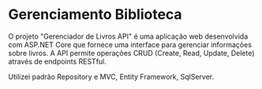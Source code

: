 # Gerenciamento Biblioteca
O projeto "Gerenciador de Livros API" é uma aplicação web desenvolvida com ASP.NET Core que fornece uma interface para gerenciar informações sobre livros. A API permite operações CRUD (Create, Read, Update, Delete) através de endpoints RESTful.

Utilizei padrão Repository e MVC, Entity Framework, SqlServer.
